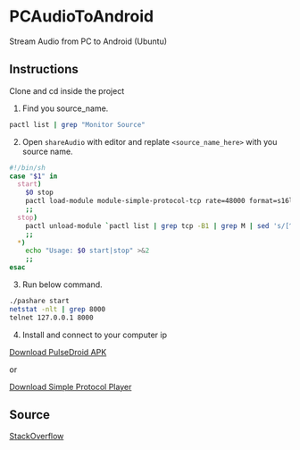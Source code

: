 # PCAudioToAndroid
Stream Audio from PC to Android (Ubuntu)

## Instructions

Clone and cd inside the project

1. Find you source_name.

```bash
pactl list | grep "Monitor Source"
```

2. Open `shareAudio` with editor and replate `<source_name_here>` with you source name.

```bash
#!/bin/sh
case "$1" in
  start)
    $0 stop 
    pactl load-module module-simple-protocol-tcp rate=48000 format=s16le channels=2 source=<source_name_here> record=true port=8000
    ;;
  stop)
    pactl unload-module `pactl list | grep tcp -B1 | grep M | sed 's/[^0-9]//g'`
    ;;
  *)
    echo "Usage: $0 start|stop" >&2
    ;;
esac
```
3. Run below command.

```bash
./pashare start
netstat -nlt | grep 8000 
telnet 127.0.0.1 8000
```

4. Install and connect to your computer ip

[Download PulseDroid APK](https://github.com/dront78/PulseDroid/tree/master/bin)

or

[Download Simple Protocol Player](https://play.google.com/store/apps/details?id=com.kaytat.simpleprotocolplayer)


## Source
[StackOverflow](https://superuser.com/questions/605445/how-to-stream-my-gnu-linux-audio-output-to-android-devices-over-wi-fi)
